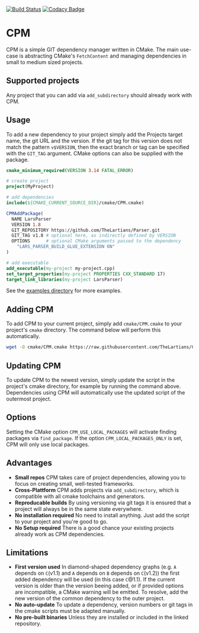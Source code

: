 [![Build Status](https://travis-ci.com/TheLartians/CPM.svg?branch=master)](https://travis-ci.com/TheLartians/CPM)
[![Codacy Badge](https://api.codacy.com/project/badge/Grade/b2807ebd72e546159c736a8c92b16f4b)](https://www.codacy.com/app/TheLartians/CPM?utm_source=github.com&amp;utm_medium=referral&amp;utm_content=TheLartians/CPM&amp;utm_campaign=Badge_Grade)

# CPM

CPM is a simple GIT dependency manager written in CMake. The main use-case is abstracting CMake's `FetchContent` and managing dependencies in small to medium sized projects.

## Supported projects

Any project that you can add via `add_subdirectory` should already work with CPM.

## Usage

To add a new dependency to your project simply add the Projects target name, the git URL and the version. If the git tag for this version does not match the pattern `v$VERSION`, then the exact branch or tag can be specified with the `GIT_TAG` argument. CMake options can also be supplied with the package.

```cmake
cmake_minimum_required(VERSION 3.14 FATAL_ERROR)

# create project
project(MyProject)

# add dependencies
include(${CMAKE_CURRENT_SOURCE_DIR}/cmake/CPM.cmake)

CPMAddPackage(
  NAME LarsParser
  VERSION 1.8
  GIT_REPOSITORY https://github.com/TheLartians/Parser.git
  GIT_TAG v1.8 # optional here, as indirectly defined by VERSION
  OPTIONS      # optional CMake arguments passed to the dependency
    "LARS_PARSER_BUILD_GLUE_EXTENSION ON"
)

# add executable
add_executable(my-project my-project.cpp)
set_target_properties(my-project PROPERTIES CXX_STANDARD 17)
target_link_libraries(my-project LarsParser)
```

See the [examples directory](https://github.com/TheLartians/CPM/tree/master/examples) for more examples.

## Adding CPM

To add CPM to your current project, simply add `cmake/CPM.cmake` to your project's `cmake` directory. The command below will perform this automatically.

```bash
wget -O cmake/CPM.cmake https://raw.githubusercontent.com/TheLartians/CPM/master/cmake/CPM.cmake
```

## Updating CPM

To update CPM to the newest version, simply update the script in the project's cmake directory, for example by running the command above. Dependencies using CPM will automatically use the updated script of the outermost project.

## Options

Setting the CMake option `CPM_USE_LOCAL_PACKAGES` will activate finding packages via `find_package`. If the option `CPM_LOCAL_PACKAGES_ONLY` is set, CPM will only use local packages.

## Advantages

- **Small repos** CPM takes care of project dependencies, allowing you to focus on creating small, well-tested frameworks.
- **Cross-Plattform** CPM adds projects via `add_subdirectory`, which is compatible with all cmake toolchains and generators.
- **Reproducable builds** By using versioning via git tags it is ensured that a project will always be in the same state everywhere.
- **No installation required** No need to install anything. Just add the script to your project and you're good to go.
- **No Setup required** There is a good chance your existing projects already work as CPM dependencies.

## Limitations

- **First version used** In diamond-shaped dependency graphs (e.g. `A` depends on `C`(v1.1) and `A` depends on `B` depends on `C`(v1.2)) the first added dependency will be used (in this case `C`@1.1). If the current version is older than the version beeing added, or if provided options are incompatible, a CMake warning will be emitted. To resolve, add the new version of the common dependency to the outer project.
- **No auto-update** To update a dependency, version numbers or git tags in the cmake scripts must be adapted manually.
- **No pre-built binaries** Unless they are installed or included in the linked repository.
